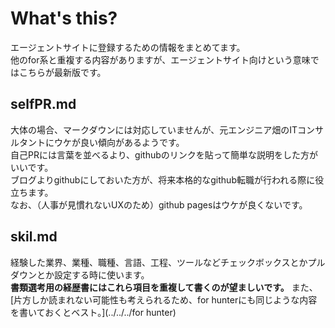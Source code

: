 # What's this?
エージェントサイトに登録するための情報をまとめてます。  
他のfor系と重複する内容がありますが、エージェントサイト向けという意味ではこちらが最新版です。

## selfPR.md
大体の場合、マークダウンには対応していませんが、元エンジニア畑のITコンサルタントにウケが良い傾向があるようです。  
自己PRには言葉を並べるより、githubのリンクを貼って簡単な説明をした方がいいです。  
ブログよりgithubにしておいた方が、将来本格的なgithub転職が行われる際に役立ちます。  
なお、（人事が見慣れないUXのため）github pagesはウケが良くないです。

## skil.md
経験した業界、業種、職種、言語、工程、ツールなどチェックボックスとかプルダウンとか設定する時に使います。  
**書類選考用の経歴書にはこれら項目を重複して書くのが望ましいです。**
また、[片方しか読まれない可能性も考えられるため、for hunterにも同じような内容を書いておくとベスト。](../../../for hunter)

